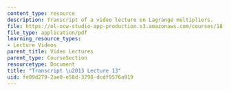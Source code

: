 ```yaml
---
content_type: resource
description: Transcript of a video lecture on Lagrange multipliers.
file: https://ol-ocw-studio-app-production.s3.amazonaws.com/courses/18-02-multivariable-calculus-fall-2007/fe09d2792ae0e58d3798dcdf9576a919_18_022007L13.pdf
file_type: application/pdf
learning_resource_types:
- Lecture Videos
parent_title: Video Lectures
parent_type: CourseSection
resourcetype: Document
title: "Transcript \u2013 Lecture 13"
uid: fe09d279-2ae0-e58d-3798-dcdf9576a919
---
```

